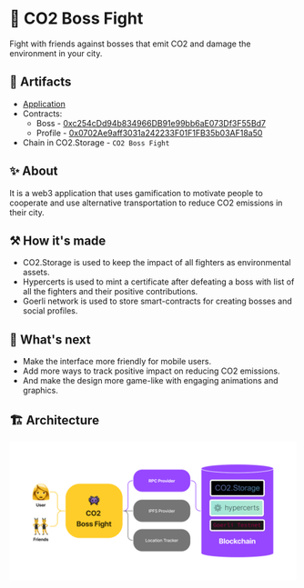 # 👾 CO2 Boss Fight

Fight with friends against bosses that emit CO2 and damage the environment in your city.

## 🔗 Artifacts

- [Application](https://co2-boss-fight.vercel.app/)
- Contracts:
  - Boss - [0xc254cDd94b834966DB91e99bb6aE073Df3F55Bd7](https://goerli.etherscan.io/address/0xc254cDd94b834966DB91e99bb6aE073Df3F55Bd7)
  - Profile - [0x0702Ae9aff3031a242233F01F1FB35b03AF18a50](https://goerli.etherscan.io/address/0x0702Ae9aff3031a242233F01F1FB35b03AF18a50)
- Chain in CO2.Storage - `CO2 Boss Fight`

## ✨ About

It is a web3 application that uses gamification to motivate people to cooperate and use alternative transportation to reduce CO2 emissions in their city.

## ⚒️ How it's made

- CO2.Storage is used to keep the impact of all fighters as environmental assets.
- Hypercerts is used to mint a certificate after defeating a boss with list of all the fighters and their positive contributions.
- Goerli network is used to store smart-contracts for creating bosses and social profiles.

## 🔮 What's next

- Make the interface more friendly for mobile users.
- Add more ways to track positive impact on reducing CO2 emissions.
- And make the design more game-like with engaging animations and graphics.

## 🏗️ Architecture

![Architecture](/architecture.png)
